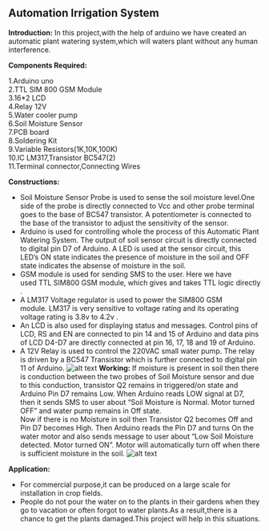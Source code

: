 ## Automation Irrigation System

**Introduction:** In this project,with the help of arduino we have created an automatic plant watering system,which will waters plant without any human interference.

**Components Required:**

1.Arduino uno<br/>
2.TTL SIM 800 GSM Module<br/>
3.16*2 LCD<br/>
4.Relay 12V<br/>
5.Water cooler pump<br/>
6.Soil Moisture Sensor<br/>
7.PCB board<br/>
8.Soldering Kit<br/>
9.Variable Resistors(1K,10K,100K)<br/>
10.IC LM317,Transistor BC547(2)<br/>
11.Terminal connector,Connecting Wires<br/>

**Constructions:**
- Soil Moisture Sensor Probe is used to sense the soil moisture level.One side of the probe is directly connected to Vcc and other probe terminal goes to the base of BC547 transistor. A potentiometer is connected to the base of the transistor to adjust the sensitivity of the sensor.
- Arduino is used for controlling whole the process of this Automatic Plant Watering System. The output of soil sensor circuit is directly connected to digital pin D7 of Arduino. A LED is used at the sensor circuit, this LED’s ON state indicates the presence of moisture in the soil and OFF state indicates the absense of moisture in the soil.
- GSM module is used for sending SMS to the user. Here we have used TTL SIM800 GSM module, which gives and takes TTL logic directly .
- A LM317 Voltage regulator is used to power the SIM800 GSM module. LM317 is very sensitive to voltage rating and its operating voltage rating is 3.8v to 4.2v .
- An LCD is also used for displaying status and messages. Control pins of LCD, RS and EN are connected to pin 14 and 15 of Arduino and data pins of LCD D4-D7 are directly connected at pin 16, 17, 18 and 19 of Arduino.<br/>
- A 12V Relay is used to control the 220VAC small water pump. The relay is driven by a BC547 Transistor which is further connected to digital pin 11 of Arduino.
![alt text](https://github.com/apurv0303/Projects-Fest-2019/blob/master/Automation-Irrigation-System/img1.png)
**Working:**
If moisture is present in soil then there is conduction between the two probes of Soil Moisture sensor and due to this conduction, transistor Q2 remains in triggered/on state and Arduino Pin D7 remains Low. When Arduino reads LOW signal at D7, then it sends SMS to user about “Soil Moisture is Normal. Motor turned OFF” and water pump remains in Off state.</br>
Now if there is no Moisture in soil then Transistor Q2 becomes Off and Pin D7 becomes High. Then Arduino reads the Pin D7 and turns On the water motor and also sends message to user about “Low Soil Moisture detected. Motor turned ON”. Motor will automatically turn off when there is sufficient moisture in the soil.
![alt text](https://github.com/apurv0303/Projects-Fest-2019/blob/master/Automation-Irrigation-System/2019-03-13%20(5).png)

**Application:**
- For commercial purpose,it can be produced on a large scale for installation in crop fields.
- People do not pour the water on to the plants in their gardens when they go to vacation or often forgot to water plants.As a result,there is a chance to get the plants damaged.This project will help in this situations.
